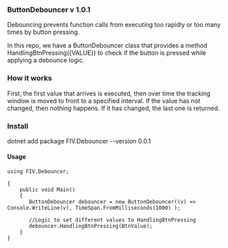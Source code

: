 ### ButtonDebouncer  v 1.0.1

Debouncing prevents function calls from executing too rapidly or too many times by button pressing.

In this repo, we have a ButtonDebouncer class that provides a method HandlingBtnPressing({VALUE}) to check if the button is pressed while applying a debounce logic. 


### How it works

First, the first value that arrives is executed, then over time the tracking window is moved to front to a specified interval. If the value has not changed, then nothing happens. If it has changed, the last one is returned.



### Install

dotnet add package FIV.Debouncer --version 0.0.1


#### Usage
```
using FIV.Debouncer;

{
    public void Main()
    {
       ButtonDebouncer debouncer = new ButtonDebouncer((v) => Console.WriteLine(v), TimeSpan.FromMilliseconds(1000) );
       
       //Logic to set different values to HandlingBtnPressing
       debouncer.HandlingBtnPressing(BtnValue);
    }
}
```